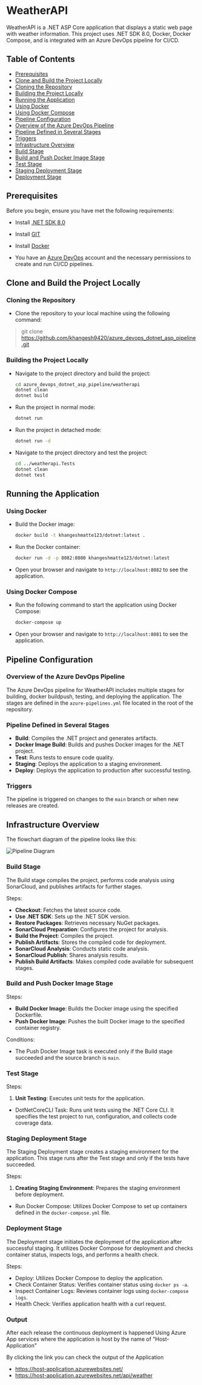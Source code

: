 # WeatherAPI

WeatherAPI is a .NET ASP Core application that displays a static
web page with weather information. This project uses .NET SDK 8.0,
Docker, Docker Compose, and is integrated with an Azure DevOps
pipeline for CI/CD.

## Table of Contents

- [Prerequisites](#prerequisites)
- [Clone and Build the Project Locally](#clone-and-build-the-project-locally)
- [Cloning the Repository](#cloning-the-repository)
- [Building the Project Locally](#building-the-project-locally)
- [Running the Application](#running-the-application)
- [Using Docker](#using-docker)
- [Using Docker Compose](#using-docker-compose)
- [Pipeline Configuration](#pipeline-configuration)
- [Overview of the Azure DevOps Pipeline](#overview-of-the-azure-devops-pipeline)
- [Pipeline Defined in Several Stages](#pipeline-defined-in-several-stages)
- [Triggers](#triggers)
- [Infrastructure Overview](#infrastructure-overview)
- [Build Stage](#build-stage)
- [Build and Push Docker Image Stage](#build-and-push-docker-image-stage)
- [Test Stage](#test-stage)
- [Staging Deployment Stage](#staging-deployment-stage)
- [Deployment Stage](#deployment-stage)

## Prerequisites

Before you begin, ensure you have met the following requirements:

- Install
  [.NET SDK 8.0](https://dotnet.microsoft.com/download/dotnet/8.0)

- Install [GIT](https://docs.github.com)
- Install [Docker](https://www.docker.com/get-started)
- You have an [Azure DevOps](https://dev.azure.com/)
  account and the necessary permissions to create and
  run CI/CD pipelines.

## Clone and Build the Project Locally

### Cloning the Repository

- Clone the repository to your local machine using the following command:

> git clone <https://github.com/khangesh9420/azure_devops_dotnet_asp_pipeline.git>

### Building the Project Locally

- Navigate to the project directory and build the project:

    ```bash
    cd azure_devops_dotnet_asp_pipeline/weatherapi
    dotnet clean
    dotnet build
    ```

- Run the project in normal mode:

    ```bash
    dotnet run
    ```

- Run the project in detached mode:

    ```bash
    dotnet run -d
    ```

- Navigate to the project directory and test the project:

    ```bash
    cd ../weatherapi.Tests
    dotnet clean
    dotnet test
    ```

## Running the Application

### Using Docker

- Build the Docker image:

    ```bash
    docker build -t khangeshmatte123/dotnet:latest .
    ```

- Run the Docker container:

    ```bash
    docker run -d -p 8082:8080 khangeshmatte123/dotnet:latest
    ```

- Open your browser and navigate to `http://localhost:8082` to see the application.

### Using Docker Compose

- Run the following command to start the application using Docker Compose:

    ```bash
    docker-compose up
    ```

- Open your browser and navigate to `http://localhost:8081` to see the application.

## Pipeline Configuration

### Overview of the Azure DevOps Pipeline

The Azure DevOps pipeline for WeatherAPI includes multiple
stages for building, docker buildpush, testing, and deploying
the application. The stages are defined in the
`azure-pipelines.yml` file located in the root of the repository.

### Pipeline Defined in Several Stages

- **Build**: Compiles the .NET project and generates artifacts.
- **Docker Image Build**: Builds and pushes Docker images for the .NET project.
- **Test**: Runs tests to ensure code quality.
- **Staging**: Deploys the application to a staging environment.
- **Deploy**: Deploys the application to production after successful testing.

### Triggers

The pipeline is triggered on changes to the `main`
branch or when new releases are created.

## Infrastructure Overview

The flowchart diagram of the pipeline looks like this:

![Pipeline Diagram](https://github.com/khangesh9420/azure_devops_dotnet_asp_pipeline/assets/72436906/100b848c-4773-4fa2-bca4-045c8c372785)

### Build Stage

The Build stage compiles the project, performs code
analysis using SonarCloud, and publishes artifacts
for further stages.

Steps:

- **Checkout**: Fetches the latest source code.
- **Use .NET SDK**: Sets up the .NET SDK version.
- **Restore Packages**: Retrieves necessary NuGet packages.
- **SonarCloud Preparation**: Configures the project for analysis.
- **Build the Project**: Compiles the project.
- **Publish Artifacts**: Stores the compiled code for deployment.
- **SonarCloud Analysis**: Conducts static code analysis.
- **SonarCloud Publish**: Shares analysis results.
- **Publish Build Artifacts**: Makes compiled code available for subsequent stages.

### Build and Push Docker Image Stage

Steps:

- **Build Docker Image**: Builds the Docker image using the specified Dockerfile.
- **Push Docker Image**: Pushes the built Docker
   image to the specified container registry.

Conditions:

- The Push Docker Image task is executed only if
  the Build stage succeeded and the source branch is `main`.

### Test Stage

Steps:

1. **Unit Testing**: Executes unit tests for the application.

- DotNetCoreCLI Task: Runs unit tests using the .NET
  Core CLI. It specifies the test project to run,
  configuration, and collects code coverage data.

### Staging Deployment Stage

The Staging Deployment stage creates a staging
environment for the application. This stage runs
after the Test stage and only if the tests have succeeded.

Steps:

1. **Creating Staging Environment**: Prepares the staging environment before deployment.

- Run Docker Compose: Utilizes Docker Compose to set up
  containers defined in the `docker-compose.yml` file.

### Deployment Stage

The Deployment stage initiates the deployment of the
application after successful staging. It utilizes Docker
Compose for deployment and checks container status,
inspects logs, and performs a health check.

Steps:

- Deploy: Utilizes Docker Compose to deploy the application.
- Check Container Status: Verifies container status using `docker ps -a`.
- Inspect Container Logs: Reviews container logs using `docker-compose logs`.
- Health Check: Verifies application health with a curl request.

### Output

After each release the continuous deployment is happened Using 
Azure App services where the application is host by the name of 
"Host-Application"

By clicking the link you can check the output of the Application
- <https://host-application.azurewebsites.net/>
- <https://host-application.azurewebsites.net/api/weather>

